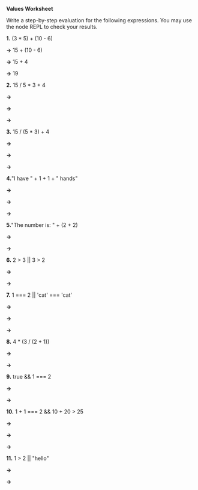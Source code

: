 **Values Worksheet**

Write a step-by-step evaluation for the following expressions. You may use the node REPL to check your results.

**1.** (3 \* 5) + (10 - 6)

**-&gt;** 15 + (10 - 6)

**-&gt;** 15 + 4

**-&gt;** 19

**2.** 15 / 5 \* 3 + 4

**-&gt;**

**-&gt;**

**-&gt;**

**3.** 15 / (5 \* 3) + 4

**-&gt;**

**-&gt;**

**-&gt;**

**4.**&quot;I have &quot; + 1 + 1 + &quot; hands&quot;

**-&gt;**

**-&gt;**

**-&gt;**

**5.**&quot;The number is: &quot; + (2 + 2)

**-&gt;**

**-&gt;**

**6.**  2 &gt; 3 || 3 &gt; 2

**-&gt;**

**-&gt;**

**7.** 1 === 2 || &#39;cat&#39; === &#39;cat&#39;

**-&gt;**

**-&gt;**

**-&gt;**

**8.** 4 \* (3 / (2 + 1))

**-&gt;**

**-&gt;**

**9.** true &amp;&amp; 1 === 2

**-&gt;**

**-&gt;**

**10.** 1 + 1 === 2 &amp;&amp; 10 + 20 &gt; 25

**-&gt;**

**-&gt;**

**-&gt;**

**11.** 1 &gt; 2 || &quot;hello&quot;

**-&gt;**

**-&gt;**